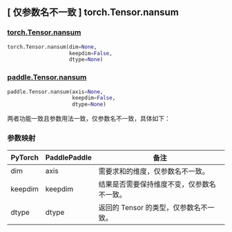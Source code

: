 ## [ 仅参数名不一致 ] torch.Tensor.nansum
### [torch.Tensor.nansum](https://pytorch.org/docs/stable/generated/torch.Tensor.nansum.html?highlight=nansum#torch.Tensor.nansum)

```python
torch.Tensor.nansum(dim=None,
                    keepdim=False,
                    dtype=None)
```

### [paddle.Tensor.nansum]()

```python
paddle.Tensor.nansum(axis=None,
                     keepdim=False,
                     dtype=None)
```

两者功能一致且参数用法一致，仅参数名不一致，具体如下：

### 参数映射
| PyTorch       | PaddlePaddle | 备注                                                   |
| ------------- | ------------ | ------------------------------------------------------ |
| dim           | axis         | 需要求和的维度，仅参数名不一致。                          |
| keepdim       | keepdim      | 结果是否需要保持维度不变，仅参数名不一致。                 |
| dtype         | dtype        | 返回的 Tensor 的类型，仅参数名不一致。                    |
